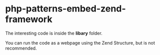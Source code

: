 # php-patterns-embed-zend-framework

The interesting code is inside the **libary** folder.

You can run the code as a webpage using the Zend Structure, but is not recommended.
